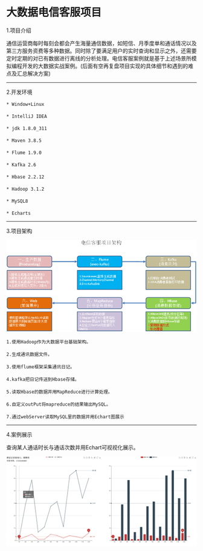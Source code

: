 # 大数据电信客服项目
1.项目介绍

   通信运营商每时每刻会都会产生海量通信数据，如短信、月季度单和通话情况以及第三方服务资费等多种数据。同时除了要满足用户的实时查询和显示之外，还需要定时定期的对已有数据进行离线的分析处理。电信客服案例就是基于上述场景所模拟编程开发的大数据实战案例。(后面有空再复盘项目实现的具体细节和遇到的难点及汇总解决方案)
*****
2.开发环境

    * Window+Linux

    * IntelliJ IDEA

    * jdk 1.8.0_311

    * Maven 3.8.5 

    * Flume 1.9.0

    * Kafka 2.6

    * Hbase 2.2.12

    * Hadoop 3.1.2

    * MySQL8

    * Echarts
 *****

3.项目架构

![image](https://github.com/AiRanXin/project-ct/blob/main/picture/%E9%A1%B9%E7%9B%AE%E6%9E%B6%E6%9E%84.png?raw=true)
    
    1.使用Hadoop作为大数据平台基础架构。 

    2.生成通讯数据文件。 

    3.使用flume框架采集通讯日记。 

    4.kafka把日记传送到Hbase存储。 

    5.读取Hbase的数据并用MapReduce进行计算处理。 

    6.自定义outPut将mapreduce的结果输出MySQL。 

    7.通过webServer读取MySQL里的数据并用Echart图展示

*****
4.案例展示

   查询某人通话时长与通话次数并用Echart可视视化展示。
   
   ![image](https://raw.githubusercontent.com/AiRanXin/project-ct/main/picture/%E6%A1%88%E4%BE%8B%E5%B1%95%E7%A4%BA.png)
